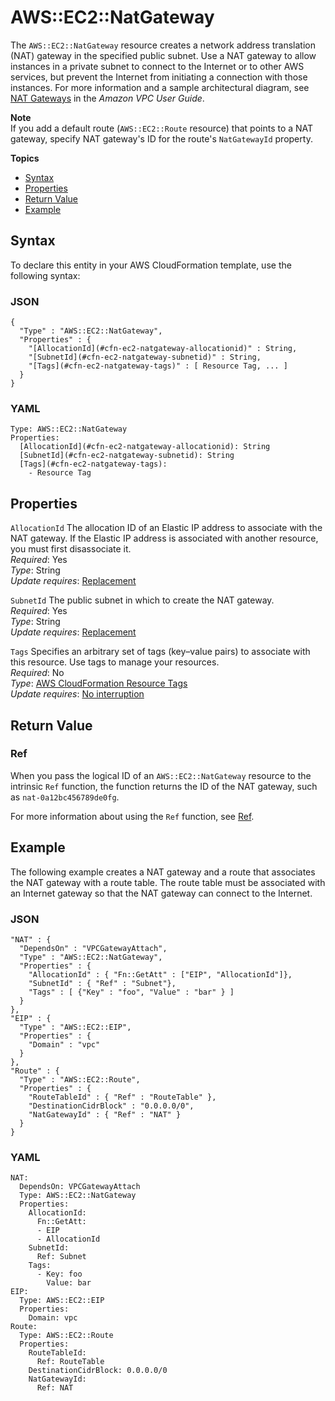 # AWS::EC2::NatGateway<a name="aws-resource-ec2-natgateway"></a>

The `AWS::EC2::NatGateway` resource creates a network address translation \(NAT\) gateway in the specified public subnet\. Use a NAT gateway to allow instances in a private subnet to connect to the Internet or to other AWS services, but prevent the Internet from initiating a connection with those instances\. For more information and a sample architectural diagram, see [NAT Gateways](https://docs.aws.amazon.com/vpc/latest/userguide/vpc-nat-gateway.html) in the *Amazon VPC User Guide*\.

**Note**  
If you add a default route \(`AWS::EC2::Route` resource\) that points to a NAT gateway, specify NAT gateway's ID for the route's `NatGatewayId` property\.

**Topics**
+ [Syntax](#aws-resource-ec2-natgateway-syntax)
+ [Properties](#w4ab1c21c10d434c11)
+ [Return Value](#w4ab1c21c10d434c13)
+ [Example](#w4ab1c21c10d434c15)

## Syntax<a name="aws-resource-ec2-natgateway-syntax"></a>

To declare this entity in your AWS CloudFormation template, use the following syntax:

### JSON<a name="aws-resource-ec2-natgateway-syntax.json"></a>

```
{
  "Type" : "AWS::EC2::NatGateway",
  "Properties" : {
    "[AllocationId](#cfn-ec2-natgateway-allocationid)" : String,
    "[SubnetId](#cfn-ec2-natgateway-subnetid)" : String,
    "[Tags](#cfn-ec2-natgateway-tags)" : [ Resource Tag, ... ]
  }
}
```

### YAML<a name="aws-resource-ec2-natgateway-syntax.yaml"></a>

```
Type: AWS::EC2::NatGateway
Properties: 
  [AllocationId](#cfn-ec2-natgateway-allocationid): String
  [SubnetId](#cfn-ec2-natgateway-subnetid): String
  [Tags](#cfn-ec2-natgateway-tags): 
    - Resource Tag
```

## Properties<a name="w4ab1c21c10d434c11"></a>

`AllocationId`  <a name="cfn-ec2-natgateway-allocationid"></a>
The allocation ID of an Elastic IP address to associate with the NAT gateway\. If the Elastic IP address is associated with another resource, you must first disassociate it\.  
*Required*: Yes  
*Type*: String  
*Update requires*: [Replacement](using-cfn-updating-stacks-update-behaviors.md#update-replacement)

`SubnetId`  <a name="cfn-ec2-natgateway-subnetid"></a>
The public subnet in which to create the NAT gateway\.  
*Required*: Yes  
*Type*: String  
*Update requires*: [Replacement](using-cfn-updating-stacks-update-behaviors.md#update-replacement)

`Tags`  <a name="cfn-ec2-natgateway-tags"></a>
Specifies an arbitrary set of tags \(key–value pairs\) to associate with this resource\. Use tags to manage your resources\.  
*Required*: No  
*Type*: [AWS CloudFormation Resource Tags](aws-properties-resource-tags.md)  
*Update requires*: [No interruption](using-cfn-updating-stacks-update-behaviors.md#update-no-interrupt)

## Return Value<a name="w4ab1c21c10d434c13"></a>

### Ref<a name="w4ab1c21c10d434c13b2"></a>

When you pass the logical ID of an `AWS::EC2::NatGateway` resource to the intrinsic `Ref` function, the function returns the ID of the NAT gateway, such as `nat-0a12bc456789de0fg`\.

For more information about using the `Ref` function, see [Ref](intrinsic-function-reference-ref.md)\.

## Example<a name="w4ab1c21c10d434c15"></a>

The following example creates a NAT gateway and a route that associates the NAT gateway with a route table\. The route table must be associated with an Internet gateway so that the NAT gateway can connect to the Internet\.

### JSON<a name="aws-resource-ec2-natgateway-example.json"></a>

```
"NAT" : {
  "DependsOn" : "VPCGatewayAttach",
  "Type" : "AWS::EC2::NatGateway",
  "Properties" : {
    "AllocationId" : { "Fn::GetAtt" : ["EIP", "AllocationId"]},
    "SubnetId" : { "Ref" : "Subnet"},
    "Tags" : [ {"Key" : "foo", "Value" : "bar" } ]
  }
},
"EIP" : {
  "Type" : "AWS::EC2::EIP",
  "Properties" : {
    "Domain" : "vpc"
  }
},
"Route" : {
  "Type" : "AWS::EC2::Route",
  "Properties" : {
    "RouteTableId" : { "Ref" : "RouteTable" },
    "DestinationCidrBlock" : "0.0.0.0/0",
    "NatGatewayId" : { "Ref" : "NAT" }
  }
}
```

### YAML<a name="aws-resource-ec2-natgateway-example.yaml"></a>

```
NAT:
  DependsOn: VPCGatewayAttach
  Type: AWS::EC2::NatGateway
  Properties:
    AllocationId:
      Fn::GetAtt:
      - EIP
      - AllocationId
    SubnetId:
      Ref: Subnet
    Tags:
      - Key: foo
        Value: bar
EIP:
  Type: AWS::EC2::EIP
  Properties:
    Domain: vpc
Route:
  Type: AWS::EC2::Route
  Properties:
    RouteTableId:
      Ref: RouteTable
    DestinationCidrBlock: 0.0.0.0/0
    NatGatewayId:
      Ref: NAT
```